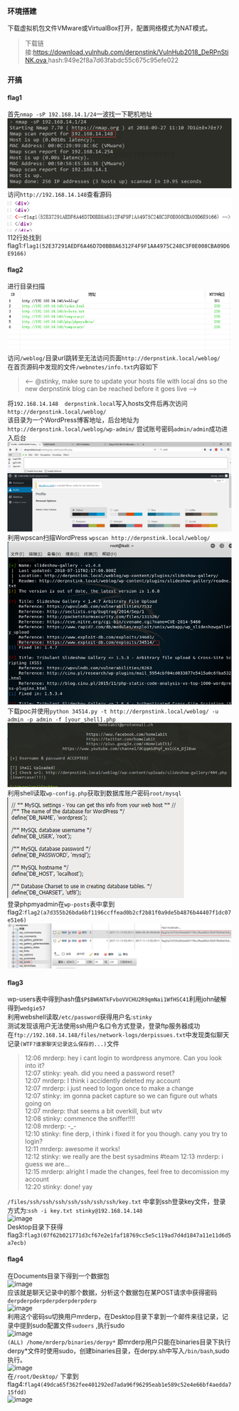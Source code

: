 ### 环境搭建
下载虚拟机包文件VMware或VirtualBox打开，配置网络模式为NAT模式。  
>下载链接:[https://download.vulnhub.com/derpnstink/VulnHub2018_DeRPnStiNK.ova ](https://download.vulnhub.com/derpnstink/VulnHub2018_DeRPnStiNK.ova)
hash:949e2f8a7d63fabdc55c675c95efe022    
### 开搞
#### flag1
首先```nmap -sP 192.168.14.1/24```一波找一下靶机地址
![nmap -sP 192.168.14.1/24](https://raw.githubusercontent.com/trialv/vulnhub_test/master/DeRPnStiNK/png_1.png)    
访问```http://192.168.14.148```查看源码
![image](https://raw.githubusercontent.com/trialv/vulnhub_test/master/DeRPnStiNK/png_2.png)    
112行处找到flag1:```flag1(52E37291AEDF6A46D7D0BB8A6312F4F9F1AA4975C248C3F0E008CBA09D6E9166)```
#### flag2
进行目录扫描    
![image](https://raw.githubusercontent.com/trialv/vulnhub_test/master/DeRPnStiNK/png_3.png)    
访问```/weblog/```目录url跳转至无法访问页面```http://derpnstink.local/weblog/```    
在首页源码中发现的文件```/webnotes/info.txt```内容如下
><-- @stinky, make sure to update your hosts file with local dns so the new derpnstink blog can be reached before it goes live -->    

将```192.168.14.148  derpnstink.local```写入hosts文件后再次访问```http://derpnstink.local/weblog/```  
该目录为一个WordPress博客地址，后台地址为```http://derpnstink.local/weblog/wp-admin/```
尝试账号密码```admin/admin```成功进入后台    
![image](https://raw.githubusercontent.com/trialv/vulnhub_test/master/DeRPnStiNK/png_4.png)   
利用wpscan扫描WordPress ```wpscan http://derpnstink.local/weblog/```    
![image](https://raw.githubusercontent.com/trialv/vulnhub_test/master/DeRPnStiNK/png_5.png)    
下载poc并使用```python 34514.py -t http://derpnstink.local/weblog/ -u admin -p admin -f [your_shell].php```    
![image](https://raw.githubusercontent.com/trialv/vulnhub_test/master/DeRPnStiNK/png_6.png)    
利用shell读取```wp-config.php```获取到数据库账户密码```root/mysql```    
![image](https://raw.githubusercontent.com/trialv/vulnhub_test/master/DeRPnStiNK/png_7.png)    
登录phpmyadmin在```wp-posts```表中拿到flag2:```flag2(a7d355b26bda6bf1196ccffead0b2cf2b81f0a9de5b4876b44407f1dc07e51e6)```    
![image](https://raw.githubusercontent.com/trialv/vulnhub_test/master/DeRPnStiNK/png_8.png)    
#### flag3
wp-users表中得到hash值```$P$BW6NTkFvboVVCHU2R9qmNai1WfHSC41```利用john破解得到```wedgie57```   
利用webshell读取```/etc/password```获得用户名:```stinky```   
测试发现该用户无法使用ssh用户名口令方式登录，登录ftp服务器成功   
在```ftp://192.168.14.148/files/network-logs/derpissues.txt```中发现类似聊天记录```(WTF?谁家聊天记录这么保存的...)```文件  
>12:06 mrderp: hey i cant login to wordpress anymore. Can you look into it?   
12:07 stinky: yeah. did you need a password reset?   
12:07 mrderp: I think i accidently deleted my account   
12:07 mrderp: i just need to logon once to make a change   
12:07 stinky: im gonna packet capture so we can figure out whats going on   
12:07 mrderp: that seems a bit overkill, but wtv   
12:08 stinky: commence the sniffer!!!!   
12:08 mrderp: -_-   
12:10 stinky: fine derp, i think i fixed it for you though. cany you try to login?   
12:11 mrderp: awesome it works!   
12:12 stinky: we really are the best sysadmins #team
12:13 mrderp: i guess we are...   
12:15 mrderp: alright I made the changes, feel free to decomission my account   
12:20 stinky: done! yay

```/files/ssh/ssh/ssh/ssh/ssh/ssh/ssh/key.txt``` 中拿到ssh登录key文件，登录方式为:```ssh -i key.txt stinky@192.168.14.148```     
![image](https://raw.githubusercontent.com/trialv/vulnhub_test/master/DeRPnStiNK/png_9.png)       
Desktop目录下获得flag3:```flag3(07f62b021771d3cf67e2e1faf18769cc5e5c119ad7d4d1847a11e11d6d5a7ecb)``` 
#### flag4
在Documents目录下得到一个数据包    
![image](https://raw.githubusercontent.com/trialv/vulnhub_test/master/DeRPnStiNK/png_10.png)   
应该就是聊天记录中的那个数据，分析这个数据包在某POST请求中获得密码```derpderpderpderpderpderpderp```    
![image](https://raw.githubusercontent.com/trialv/vulnhub_test/master/DeRPnStiNK/png_11.png)    
利用这个密码su切换用户mrderp，在Desktop目录下拿到一个邮件来往记录，记录中提到sudo配置文件```sudoers``` ,执行sudo    
![image](https://raw.githubusercontent.com/trialv/vulnhub_test/master/DeRPnStiNK/png_12.png)    
```(ALL) /home/mrderp/binaries/derpy*``` 即mrderp用户只能在binaries目录下执行derpy*文件时使用sudo，创建binaries目录，在derpy.sh中写入```/bin/bash```,sudo执行。    
![image](https://raw.githubusercontent.com/trialv/vulnhub_test/master/DeRPnStiNK/png_13.png)      
在```/root/Desktop/``` 下拿到flag4:```flag4(49dca65f362fee401292ed7ada96f96295eab1e589c52e4e66bf4aedda715fdd)```    
![image](https://raw.githubusercontent.com/trialv/vulnhub_test/master/DeRPnStiNK/png_14.png)   
